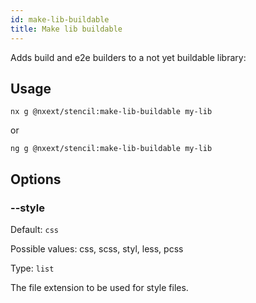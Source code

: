 ```yaml
---
id: make-lib-buildable
title: Make lib buildable
---
```


Adds build and e2e builders to a not yet buildable library:

## Usage

```
nx g @nxext/stencil:make-lib-buildable my-lib
```

or

```
ng g @nxext/stencil:make-lib-buildable my-lib
```


## Options

### --style

Default: `css`

Possible values: css, scss, styl, less, pcss

Type: `list`

The file extension to be used for style files.
